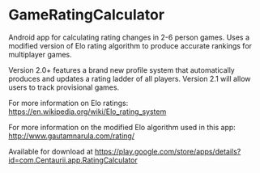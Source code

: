 GameRatingCalculator
====================

Android app for calculating rating changes in 2-6 person games. Uses a modified version of Elo rating algorithm to produce accurate rankings for multiplayer games.

Version 2.0+ features a brand new profile system that automatically produces and updates a rating ladder of all players. Version 2.1 will allow users to track provisional games.   

For more information on Elo ratings: https://en.wikipedia.org/wiki/Elo_rating_system

For more information on the modified Elo algorithm used in this app: http://www.gautamnarula.com/rating/

Available for download at https://play.google.com/store/apps/details?id=com.Centaurii.app.RatingCalculator



